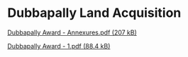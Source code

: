 # Dubbapally Land Acquisition

[Dubbapally Award - Annexures.pdf (207 kB)](../files/8d61ba43-bdb5-46e3-8263-330e3e31a4ba.pdf) 

[Dubbapally Award - 1.pdf (88.4 kB)](../files/31221a93-680c-4af5-9729-327703f04c3d.pdf)